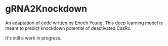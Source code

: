 # gRNA2Knockdown

An adaptation of code written by Enoch Yeung. This deep learning model is meant to predict knockdown potential of deactivated CasRx.


It's still a work in progress.